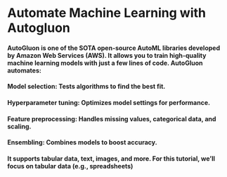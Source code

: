 # Automate Machine Learning with Autogluon
#### AutoGluon is one of the SOTA open-source AutoML libraries developed by Amazon Web Services (AWS). It allows you to train high-quality machine learning models with just a few lines of code. AutoGluon automates:

#### Model selection: Tests algorithms to find the best fit.
#### Hyperparameter tuning: Optimizes model settings for performance.
#### Feature preprocessing: Handles missing values, categorical data, and scaling.
#### Ensembling: Combines models to boost accuracy.

#### It supports tabular data, text, images, and more. For this tutorial, we’ll focus on tabular data (e.g., spreadsheets)
